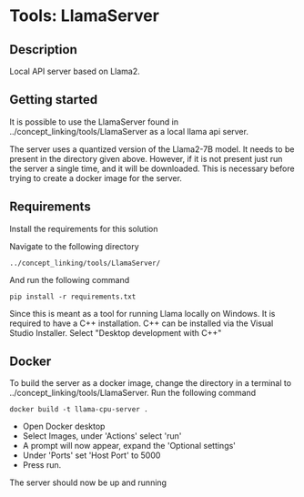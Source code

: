 # Tools: LlamaServer

## Description
Local API server based on Llama2.

## Getting started
It is possible to use the LlamaServer found in ../concept_linking/tools/LlamaServer
as a local llama api server.

The server uses a quantized version of the Llama2-7B model.
It needs to be present in the directory given above.
However, if it is not present just run the server a single time, and it will be downloaded.
This is necessary before trying to create a docker image for the server.

[//]: # (This instance has been optimized for usage with Nvidia CUDA supported GPUs'.)

[//]: # (The software will automatically detect a valid CUDA gpu if one is present.)

[//]: # (If not, the solution will fall back to using the CPU.)

## Requirements
Install the requirements for this solution

Navigate to the following directory

```
../concept_linking/tools/LlamaServer/
```

And run the following command
```
pip install -r requirements.txt
```

Since this is meant as a tool for running Llama locally on Windows. It is required to have a C++ installation.
C++ can be installed via the Visual Studio Installer.
Select "Desktop development with C++"

## Docker
To build the server as a docker image, change the directory in a terminal to ../concept_linking/tools/LlamaServer.
Run the following command

```
docker build -t llama-cpu-server . 
```

* Open Docker desktop
* Select Images, under 'Actions' select 'run'
* A prompt will now appear, expand the 'Optional settings'
* Under 'Ports' set 'Host Port' to 5000
* Press run.

The server should now be up and running
